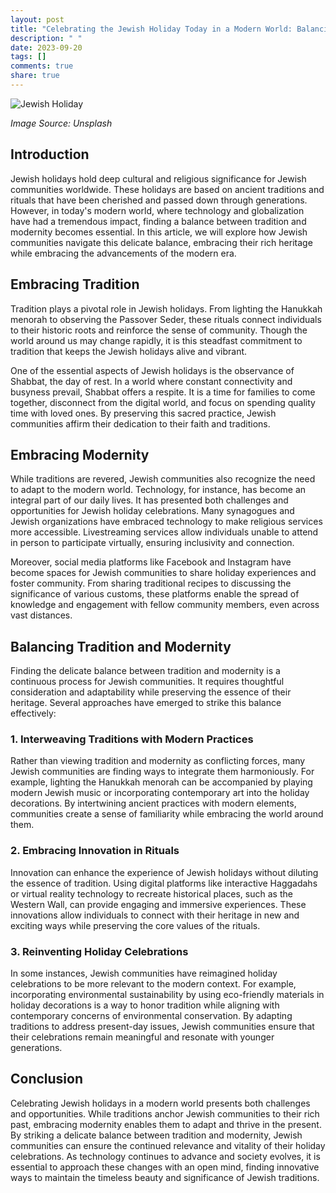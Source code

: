 ```yaml
---
layout: post
title: "Celebrating the Jewish Holiday Today in a Modern World: Balancing Tradition and Modernity"
description: " "
date: 2023-09-20
tags: []
comments: true
share: true
---
```


![Jewish Holiday](https://source.unsplash.com/1600x900/?jewish,holiday)

*Image Source: Unsplash*

## Introduction

Jewish holidays hold deep cultural and religious significance for Jewish communities worldwide. These holidays are based on ancient traditions and rituals that have been cherished and passed down through generations. However, in today's modern world, where technology and globalization have had a tremendous impact, finding a balance between tradition and modernity becomes essential. In this article, we will explore how Jewish communities navigate this delicate balance, embracing their rich heritage while embracing the advancements of the modern era.

## Embracing Tradition

Tradition plays a pivotal role in Jewish holidays. From lighting the Hanukkah menorah to observing the Passover Seder, these rituals connect individuals to their historic roots and reinforce the sense of community. Though the world around us may change rapidly, it is this steadfast commitment to tradition that keeps the Jewish holidays alive and vibrant.

One of the essential aspects of Jewish holidays is the observance of Shabbat, the day of rest. In a world where constant connectivity and busyness prevail, Shabbat offers a respite. It is a time for families to come together, disconnect from the digital world, and focus on spending quality time with loved ones. By preserving this sacred practice, Jewish communities affirm their dedication to their faith and traditions.

## Embracing Modernity

While traditions are revered, Jewish communities also recognize the need to adapt to the modern world. Technology, for instance, has become an integral part of our daily lives. It has presented both challenges and opportunities for Jewish holiday celebrations. Many synagogues and Jewish organizations have embraced technology to make religious services more accessible. Livestreaming services allow individuals unable to attend in person to participate virtually, ensuring inclusivity and connection.

Moreover, social media platforms like Facebook and Instagram have become spaces for Jewish communities to share holiday experiences and foster community. From sharing traditional recipes to discussing the significance of various customs, these platforms enable the spread of knowledge and engagement with fellow community members, even across vast distances.

## Balancing Tradition and Modernity

Finding the delicate balance between tradition and modernity is a continuous process for Jewish communities. It requires thoughtful consideration and adaptability while preserving the essence of their heritage. Several approaches have emerged to strike this balance effectively:

### 1. Interweaving Traditions with Modern Practices

Rather than viewing tradition and modernity as conflicting forces, many Jewish communities are finding ways to integrate them harmoniously. For example, lighting the Hanukkah menorah can be accompanied by playing modern Jewish music or incorporating contemporary art into the holiday decorations. By intertwining ancient practices with modern elements, communities create a sense of familiarity while embracing the world around them.

### 2. Embracing Innovation in Rituals

Innovation can enhance the experience of Jewish holidays without diluting the essence of tradition. Using digital platforms like interactive Haggadahs or virtual reality technology to recreate historical places, such as the Western Wall, can provide engaging and immersive experiences. These innovations allow individuals to connect with their heritage in new and exciting ways while preserving the core values of the rituals.

### 3. Reinventing Holiday Celebrations

In some instances, Jewish communities have reimagined holiday celebrations to be more relevant to the modern context. For example, incorporating environmental sustainability by using eco-friendly materials in holiday decorations is a way to honor tradition while aligning with contemporary concerns of environmental conservation. By adapting traditions to address present-day issues, Jewish communities ensure that their celebrations remain meaningful and resonate with younger generations.

## Conclusion

Celebrating Jewish holidays in a modern world presents both challenges and opportunities. While traditions anchor Jewish communities to their rich past, embracing modernity enables them to adapt and thrive in the present. By striking a delicate balance between tradition and modernity, Jewish communities can ensure the continued relevance and vitality of their holiday celebrations. As technology continues to advance and society evolves, it is essential to approach these changes with an open mind, finding innovative ways to maintain the timeless beauty and significance of Jewish traditions.